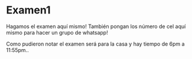 # Examen1
Hagamos el examen aquí mismo!
También pongan los número de cel aquí mismo para hacer un grupo de whatsapp! 

Como pudieron notar el examen será para la casa y hay tiempo de 6pm a 11:55pm.. 

